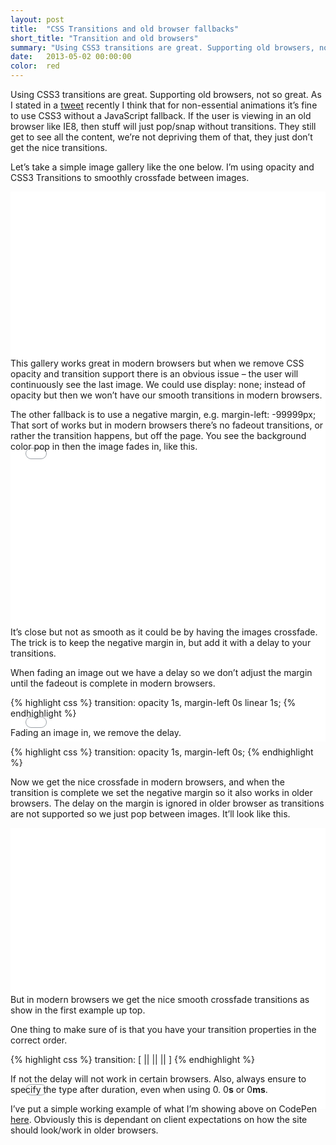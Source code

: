 ```yaml
---
layout: post
title:  "CSS Transitions and old browser fallbacks"
short_title: "Transition and old browsers"
summary: "Using CSS3 transitions are great. Supporting old browsers, not so great. How to work with both"
date:   2013-05-02 00:00:00
color:  red
---
```


Using CSS3 transitions are great. Supporting old browsers, not so great. As I stated in a [tweet](https://twitter.com/minimalmonkey/status/328888187244130304) recently I think that for non-essential animations it’s fine to use CSS3 without a JavaScript fallback. If the user is viewing in an old browser like IE8, then stuff will just pop/snap without transitions. They still get to see all the content, we’re not depriving them of that, they just don’t get the nice transitions.

Let’s take a simple image gallery like the one below. I’m using opacity and CSS3 Transitions to smoothly crossfade between images.

<div style="width: 100%; max-width: 900px; height: 0px; padding-bottom: 50%;">
	<iframe style="border: none;" name="sass-triangles" src="{{ site.url }}/examples/simple-gallery/index.html" width="100%" height="450px" frameborder="0" scrolling="auto" name="sass-triangles"></iframe>
</div>

This gallery works great in modern browsers but when we remove CSS opacity and transition support there is an obvious issue – the user will continuously see the last image. We could use display: none; instead of opacity but then we won’t have our smooth transitions in modern browsers.

The other fallback is to use a negative margin, e.g. margin-left: -99999px; That sort of works but in modern browsers there’s no fadeout transitions, or rather the transition happens, but off the page. You see the background color pop in then the image fades in, like this.

<div style="width: 100%; max-width: 900px; height: 0px; padding-bottom: 50%;">
	<iframe style="border: none;" name="sass-triangles" src="{{ site.url }}/examples/simple-gallery/index-margin.html" width="100%" height="450px" frameborder="0" scrolling="auto" name="sass-triangles"></iframe>
</div>

It’s close but not as smooth as it could be by having the images crossfade. The trick is to keep the negative margin in, but add it with a delay to your transitions.

When fading an image out we have a delay so we don’t adjust the margin until the fadeout is complete in modern browsers.

{% highlight css %}
transition: opacity 1s, margin-left 0s linear 1s;
{% endhighlight %}

Fading an image in, we remove the delay.

{% highlight css %}
transition: opacity 1s, margin-left 0s;
{% endhighlight %}

Now we get the nice crossfade in modern browsers, and when the transition is complete we set the negative margin so it also works in older browsers. The delay on the margin is ignored in older browser as transitions are not supported so we just pop between images. It’ll look like this.

<div style="width: 100%; max-width: 900px; height: 0px; padding-bottom: 50%;">
	<iframe style="border: none;" name="sass-triangles" src="{{ site.url }}/examples/simple-gallery/index-ie8.html" width="100%" height="450px" frameborder="0" scrolling="auto" name="sass-triangles"></iframe>
</div>

But in modern browsers we get the nice smooth crossfade transitions as show in the first example up top.

One thing to make sure of is that you have your transition properties in the correct order.

{% highlight css %}
transition: [ <transition-property> ||
<transition-duration> ||
<transition-timing-function> ||
<transition-delay> ]
{% endhighlight %}

If not the delay will not work in certain browsers. Also, always ensure to specify the type after duration, even when using 0. 0**s** or 0**ms**.

I’ve put a simple working example of what I’m showing above on CodePen [here](http://codepen.io/minimalmonkey/pen/ovezc). Obviously this is dependant on client expectations on how the site should look/work in older browsers.
